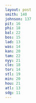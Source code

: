 ```yaml
---
layout: post
smith: 140
johnson: 137
pit: 16
phi: 18
bal: 22
bos: 15
lad: 13
was: 14
kan: 20
tam: 22
nyy: 21
cle: 18
tor: 14
stl: 19
min: 20
hou: 21
atl: 13
sdg: 11
---
```

